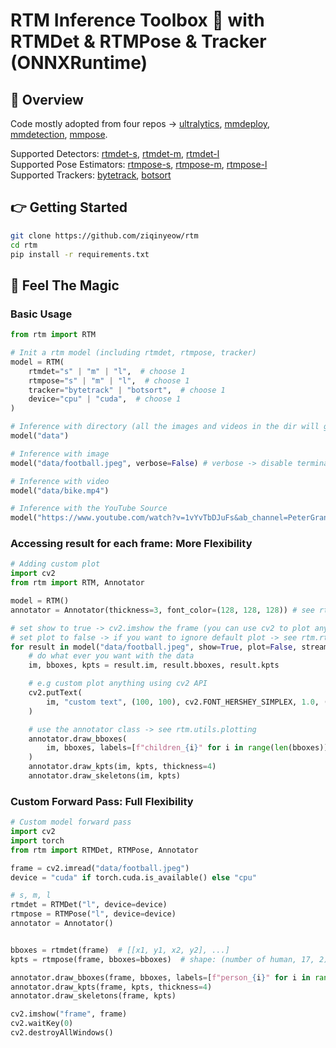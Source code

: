 # RTM Inference Toolbox 🚀 with RTMDet & RTMPose & Tracker (ONNXRuntime)

## 🫰 Overview

Code mostly adopted from four repos -> [ultralytics](https://github.com/ultralytics/ultralytics), [mmdeploy](https://github.com/open-mmlab/mmdeploy), [mmdetection](https://github.com/open-mmlab/mmdetection), [mmpose](https://github.com/open-mmlab/mmpose).

Supported Detectors: [rtmdet-s](./rtm/model/rtmdet-s/), [rtmdet-m](./rtm/model/rtmdet-m/), [rtmdet-l](./rtm/model/rtmdet-l/) \
Supported Pose Estimators: [rtmpose-s](./rtm/model/rtmpose-s/), [rtmpose-m](./rtm/model/rtmpose-m/), [rtmpose-l](./rtm/model/rtmpose-l/) \
Supported Trackers: [bytetrack](./rtm/trackers/byte_tracker.py), [botsort](./rtm/trackers/bot_sort.py)

## 👉 Getting Started

```bash
git clone https://github.com/ziqinyeow/rtm
cd rtm
pip install -r requirements.txt
```

## 🤩 Feel The Magic

### Basic Usage

```python
from rtm import RTM

# Init a rtm model (including rtmdet, rtmpose, tracker)
model = RTM(
    rtmdet="s" | "m" | "l",  # choose 1
    rtmpose="s" | "m" | "l",  # choose 1
    tracker="bytetrack" | "botsort",  # choose 1
    device="cpu" | "cuda",  # choose 1
)

# Inference with directory (all the images and videos in the dir will get inference)
model("data")

# Inference with image
model("data/football.jpeg", verbose=False) # verbose -> disable terminal printing

# Inference with video
model("data/bike.mp4")

# Inference with the YouTube Source
model("https://www.youtube.com/watch?v=1vYvTbDJuFs&ab_channel=PeterGrant", save=True)
```

### Accessing result for each frame: More Flexibility

```python
# Adding custom plot
import cv2
from rtm import RTM, Annotator

model = RTM()
annotator = Annotator(thickness=3, font_color=(128, 128, 128)) # see rtm.utils.plotting

# set show to true -> cv2.imshow the frame (you can use cv2 to plot anything in the frame)
# set plot to false -> if you want to ignore default plot -> see rtm.rtm (line `if plot:`)
for result in model("data/football.jpeg", show=True, plot=False, stream=True):
    # do what ever you want with the data
    im, bboxes, kpts = result.im, result.bboxes, result.kpts

    # e.g custom plot anything using cv2 API
    cv2.putText(
        im, "custom text", (100, 100), cv2.FONT_HERSHEY_SIMPLEX, 1.0, (128, 128, 128)
    )

    # use the annotator class -> see rtm.utils.plotting
    annotator.draw_bboxes(
        im, bboxes, labels=[f"children_{i}" for i in range(len(bboxes))]
    )
    annotator.draw_kpts(im, kpts, thickness=4)
    annotator.draw_skeletons(im, kpts)
```

### Custom Forward Pass: Full Flexibility

```python
# Custom model forward pass
import cv2
import torch
from rtm import RTMDet, RTMPose, Annotator

frame = cv2.imread("data/football.jpeg")
device = "cuda" if torch.cuda.is_available() else "cpu"

# s, m, l
rtmdet = RTMDet("l", device=device)
rtmpose = RTMPose("l", device=device)
annotator = Annotator()


bboxes = rtmdet(frame)  # [[x1, y1, x2, y2], ...]
kpts = rtmpose(frame, bboxes=bboxes)  # shape: (number of human, 17, 2)

annotator.draw_bboxes(frame, bboxes, labels=[f"person_{i}" for i in range(len(bboxes))])
annotator.draw_kpts(frame, kpts, thickness=4)
annotator.draw_skeletons(frame, kpts)

cv2.imshow("frame", frame)
cv2.waitKey(0)
cv2.destroyAllWindows()
```
